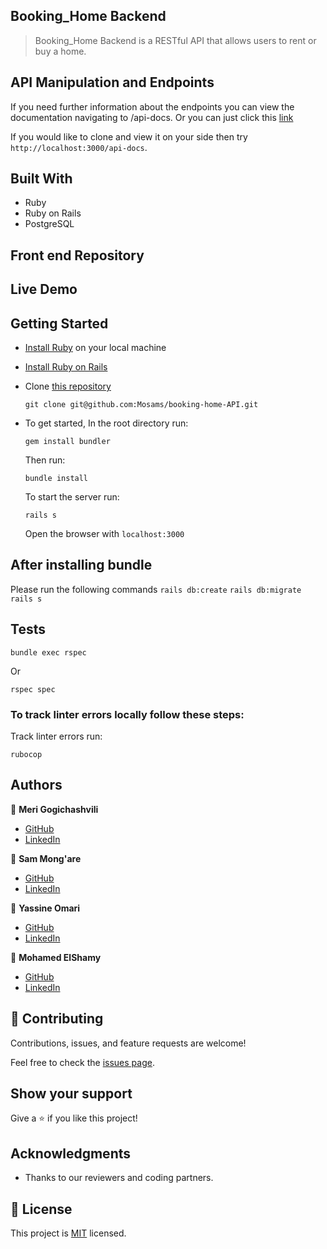 ## Booking_Home Backend
> Booking_Home Backend is a RESTful API that allows users to rent or buy a home.

## API Manipulation and Endpoints

If you need further information about the endpoints you can view the documentation navigating to /api-docs. Or you can just click this [link](https://booking-home-api.herokuapp.com/api-docs)

If you would like to clone and view it on your side then try `http://localhost:3000/api-docs`.

## Built With

- Ruby
- Ruby on Rails
- PostgreSQL

## Front end Repository


## Live Demo 


## Getting Started

- [Install Ruby](https://www.ruby-lang.org/en/documentation/installation/) on your local machine 
- [Install Ruby on Rails](https://guides.rubyonrails.org/v5.1/getting_started.html)
- Clone [this repository](https://github.com/Mosams/booking-home-API)
  ```
  git clone git@github.com:Mosams/booking-home-API.git
  ```
- To get started, In the root directory run:
  ```
  gem install bundler
  ```
  Then run:
  ```
  bundle install
  ```
  To start the server run: 

  ```
  rails s
  ```
  Open the browser with `localhost:3000`

  
## After installing bundle

Please run the following commands `rails db:create` `rails db:migrate` `rails s`

## Tests
```
bundle exec rspec
```
Or
```
rspec spec
```
### To track linter errors locally follow these steps:  

Track linter errors run:
```
rubocop
```

## Authors

:woman: **Meri Gogichashvili**

- [GitHub](https://github.com/Meri-MG)
- [LinkedIn](https://www.linkedin.com/in/meri-gogichashvili/)

:man: **Sam Mong'are**
- [GitHub](https://github.com/Mosams)
- [LinkedIn](https://www.linkedin.com/in/samwel-mongare/)

:man: **Yassine Omari**
- [GitHub](https://github.com/youmari)
- [LinkedIn](https://www.linkedin.com/in/youmari/)


:man: **Mohamed ElShamy**
- [GitHub](https://github.com/mohamedelshamy55?fbclid=IwAR1fNoNPIEahycm9QBJ_PbWpS7HaIKIWisu14zcPIrqg7PnzE-mVuaWVL4E)
- [LinkedIn](https://www.linkedin.com/in/mohamedelshamy85/)

## 🤝 Contributing

Contributions, issues, and feature requests are welcome!

Feel free to check the [issues page](https://github.com/Mosams/booking-home-API/issues).

## Show your support

Give a ⭐️ if you like this project!

## Acknowledgments

- Thanks to our reviewers and coding partners.

## 📝 License

This project is [MIT](./MIT.md) licensed.
